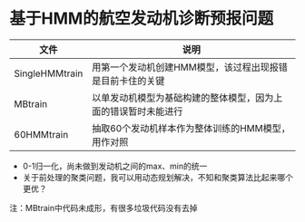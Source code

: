 # 基于HMM的航空发动机诊断预报问题 #

|文件|说明|
|--|--|
|SingleHMMtrain|用第一个发动机创建HMM模型，该过程出现报错是目前卡住的关键
| MBtrain|以单发动机模型为基础构建的整体模型，因为上面的错误暂时未能进行|
|60HMMtrain|抽取60个发动机样本作为整体训练的HMM模型，用作对照

 * 0-1归一化，尚未做到发动机之间的max、min的统一
 * 关于前处理的聚类问题，我可以用动态规划解决，不知和聚类算法比起来哪个更优？

注：MBtrain中代码未成形，有很多垃圾代码没有去掉
